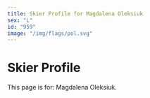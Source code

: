 ```yaml
---
title: Skier Profile for Magdalena Oleksiuk
sex: "L"
id: "959"
image: "/img/flags/pol.svg" 
---
```


# Skier Profile

This page is for: Magdalena Oleksiuk.
    